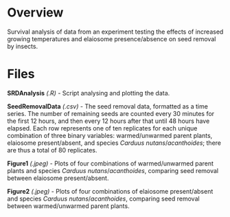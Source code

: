 # Overview
Survival analysis of data from an experiment testing the effects of increased growing temperatures and elaiosome presence/absence on seed removal by insects.

# Files

**SRDAnalysis** *(.R)* - Script analysing and plotting the data.

**SeedRemovalData** *(.csv)* - The seed removal data, formatted as a time series. The number of remaining seeds are counted every 30 minutes for the first 12 hours, and then every 12 hours after that until 48 hours have elapsed. Each row represents one of ten replicates for each unique combination of three binary variables: warmed/unwarmed parent plants, elaiosome present/absent, and species *Carduus* *nutans*/*acanthoides*; there are thus a total of 80 replicates.

**Figure1** *(.jpeg)* - Plots of four combinations of warmed/unwarmed parent plants and species *Carduus* *nutans*/*acanthoides*, comparing seed removal between elaiosome present/absent.

**Figure2** *(.jpeg)* - Plots of four combinations of elaiosome present/absent and species *Carduus* *nutans*/*acanthoides*, comparing seed removal between warmed/unwarmed parent plants.
